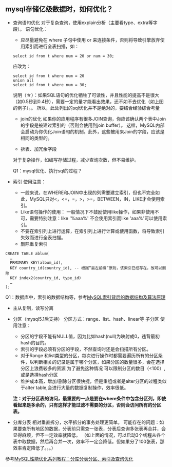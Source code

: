 ## mysql存储亿级数据时，如何优化？

- 查询语句优化
    对于复杂查询，使用explain分析（主要看type、extra等字段）。
    语句优化：
    - 应尽量避免在 where 子句中使用 or 来连接条件，否则将导致引擎放弃使用索引而进行全表扫描，如：
    
    ```mysql
    select id from t where num = 20 or num = 30;
    ```
    
    应改为：
    
    ```mysql
    select id from t where num = 20
    union all
    select id from t where num = 30;
    ```
    
    说明（☆）：如果SQL语句的优化牺牲了可读性，并且性能的提高不是很大（如0.5秒到0.4秒），需要一定的量才能看出效果，还不如不去优化（如上图的例子）。。
    所以，此处列出的sql优化并不是绝对的，要结合经验综合考量
    
    - join的优化
    如果你的应用程序有很多JOIN查询，你应该确认两个表中Join的字段是被建过索引的（否则会使用到join buffer）。
    这样，MySQL内部会启动为你优化Join语句的机制。此外，这些被用来Join的字段，应该是相同的类型的。

    - 拆表、加冗余字段
    
    对于复杂操作，如编写存储过程，减少查询次数，但不易维护。

    Q1：mysql优化、执行sql的过程？
    
- 索引
    使用注意：
    - 一般来说，在WHERE和JOIN中出现的列需要建立索引，但也不完全如此，MySQL只对<，<=，=，>，>=，BETWEEN，IN，LIKE才会使用索引。
    - Like语句操作的使用：
         一般情况下不鼓励使用like操作，如果非使用不可，需要特别注意：like '%aaa%' 不会使用索引而like 'aaa%'可以使用索引。
    - 不要在索引列上进行运算，在索引列上进行计算或使用函数，将导致索引失效而进行全表扫描。
    - 删除重复索引
      
```mysql
CREATE TABLE ablum(
  …
  PRMIMARY KEY(album_id),
  KEY country_id(country_id), -- 根据“最左前缀”原则，该索引已经存在，故可以删除
  KEY index2(country_id, type_id)
  …
);
```
    
Q1：数据库中，索引的数据结构等，参考[MySQL索引背后的数据结构及算法原理](http://blog.codinglabs.org/articles/theory-of-mysql-index.html)
    
- 主从复制，读写分离

- 分区（mysql5.1后支持）
    分区方式：range、list、hash、linear等
    子分区
    使用注意：
    - 分区的字段不能有NULL值，因为比如hash(null)为映射成0，违背最初hash的目的。
    - 索引的字段必须有分区的字段，不然查询时还是会扫描所有分区。
    - 对于Range 和list类型的分区，每次进行操作时都需要遍历所有的分区条件，以判断相关的记录是属于哪个分区，如果分区的数量很多，会在选择分区上浪费较多的资源
      为了避免这种情况 可以限制分区的数目（<100）,或是选择hash分区
    - 维护成本高，增加/删除分区很快捷，但是重组或者是alter分区的过程类似于alter table,会进行大量的数据复制操作，效率很低。
    
    **注：对于分区表的访问，最重要的一点是要在where条件中包含分区列，即使看起来是多余的，只有这样才能过滤不需要的分区，否则会访问所有的分区表。**

- 分库分表
    相对垂直拆分，水平拆分的事务处理更简单。
    可能存在的问题：如果要查所有地区的数据，分表前只需查一张表，分表后查询多张表再合并，会显得麻烦，但不一定效率就降低。
    （如上面的情况，可以启动3个线程从各个表中取数据，然后再合并一次，效率不一定会降低。但如果分了100张表，那效率肯定降低了。。。）

参考[MySQL性能优化系列教程：分库分表分区、索引及查询优化](http://www.wiquan.com/article/669)
